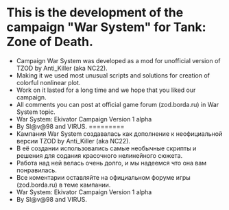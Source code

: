 This is the development of the campaign "War System" for Tank: Zone of Death.
=========
- Campaign War System was developed as a mod for unofficial version of TZOD by Anti_Killer (aka NC22).
- Making it we used most unusual scripts and solutions for creation of colorful nonlinear plot.
- Work on it lasted for a long time and we hope that you liked our campaign.
- All comments you can post at official game forum (zod.borda.ru) in War System topic.
-    War System: Ekivator Campaign                     Version 1 alpha
- By Sl@v@98 and VIRUS.
=========
- Кампания War System создавалась как дополнение к неофициальной версии TZOD by Anti_Killer (aka NC22).
- В её создании использовались самые необычные скрипты и решения для содания красочного нелинейного сюжета.
- Работа над ней велась очень долго, и мы надеемся что она вам понравилась.
- Все коментарии оставляйте на официальном форуме игры (zod.borda.ru) в теме кампании.
-    War System: Ekivator Campaign                     Version 1 alpha
- By Sl@v@98 and VIRUS.